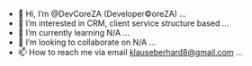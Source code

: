 - 👋 Hi, I’m @DevCoreZA (Developer©oreZA) ...
- 👀 I’m interested in CRM, client service structure based ...
- 🌱 I’m currently learning N/A ...
- 💞️ I’m looking to collaborate on N/A ...
- 📫 How to reach me via email klauseberhard8@gmail.com ...
  

<!---
DevCoreZA/DevCoreZA is a ✨ special ✨ repository because its `README.md` (this file) appears on your GitHub profile.
You can click the Preview link to take a look at your changes.
--->

